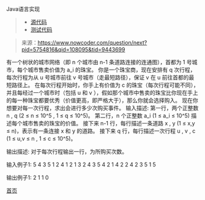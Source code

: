 Java语言实现
> - [源代码](../../src/main/java/com/liuwill/kata/codem/travel)
> - [测试代码](../../src/test/java/com/liuwill/kata/test/travelcodem)

> 来源：https://www.nowcoder.com/question/next?pid=5754816&qid=108095&tid=9443699

有一个树状的城市网络（即 n 个城市由 n-1 条道路连接的连通图），首都为 1 号城市，每个城市售卖价值为 a_i 的珠宝。
你是一个珠宝商，现在安排有 q 次行程，每次行程为从 u 号城市前往 v 号城市（走最短路径），保证 v 在 u 前往首都的最短路径上。 在每次行程开始时，你手上有价值为 c 的珠宝（每次行程可能不同），并且每经过一个城市时（包括 u 和 v ），假如那个城市中售卖的珠宝比你现在手上的每一种珠宝都要优秀（价值更高，即严格大于），那么你就会选择购入。
现在你想要对每一次行程，求出会进行多少次购买事件。 
输入描述:
第一行，两个正整数 n , q (2 ≤ n ≤ 10^5 , 1 ≤ q ≤ 10^5)。
第二行，n 个正整数 a_i (1 ≤ a_i ≤ 10^5) 描述每个城市售卖的珠宝的价值。
接下来 n-1 行，每行描述一条道路 x , y (1 ≤ x,y ≤ n)，表示有一条连接 x 和 y 的道路。
接下来 q 行，每行描述一次行程 u , v , c (1 ≤ u,v ≤ n , 1 ≤ c ≤ 10^5)。


输出描述:
对于每次行程输出一行，为所购买次数。

输入例子1:
5 4
3 5 1 2 4
1 2
1 3
2 4
3 5
4 2 1
4 2 2
4 2 3
5 1 5

输出例子1:
2
1
1
0

[首页](../../README.md)
